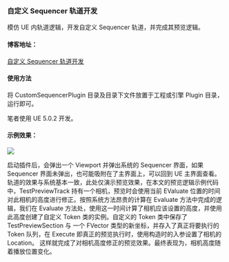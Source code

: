 ### 自定义 Sequencer 轨道开发
模仿 UE 内轨道逻辑，开发自定义 Sequencer 轨道，并完成其预览逻辑。




#### 博客地址：
[自定义 Sequencer 轨道开发](https://santa.wang/custom_sequencer_track_dev/)

#### 使用方法
将 CustomSequencerPlugin 目录及目录下文件放置于工程或引擎 Plugin 目录，运行即可。

笔者使用 UE 5.0.2 开发。

#### 示例效果：
![](./img/CustomSequencer.gif)

启动插件后，会弹出一个 Viewport 并弹出系统的 Sequencer 界面，如果 Sequencer 界面未弹出，也可能吸附在了主界面上，可以回到 UE 主界面查看。轨道的效果与系统基本一致，此处仅演示预览效果，在本文的预览逻辑示例代码中，TestPreviewTrack 持有一个相机，预览时会使用当前 EValuate 位置的时间对此相机的高度进行修正。按照系统方法昂贵的计算在 Evaluate 方法中完成的逻辑，我们在 Evaluate 方法处，使用这一时间计算了相机应该设置的高度，并使用此高度创建了自定义 Token 类的实例。自定义的 Token 类中保存了 TestPreviewSection 与 一个 FVector 类型的新坐标，并存入了真正将要执行的 Token 队列，在 Execute 即真正的预览执行时，使用构造时的入参设置了相机的 Location。
这样就完成了对相机高度修正的预览效果。最终表现为，相机高度随着播放位置变化。

